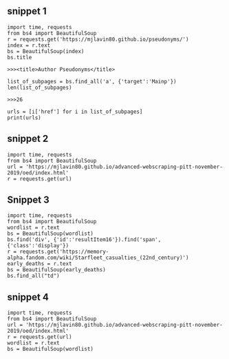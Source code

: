 ## snippet 1

    import time, requests
    from bs4 import BeautifulSoup
    r = requests.get('https://mjlavin80.github.io/pseudonyms/')
    index = r.text
    bs = BeautifulSoup(index)
    bs.title

    >>><title>Author Pseudonyms</title>

    list_of_subpages = bs.find_all('a', {'target':'Mainp'})
    len(list_of_subpages)
    
    >>>26

    urls = [i['href'] for i in list_of_subpages]
    print(urls)

## snippet 2

    import time, requests
    from bs4 import BeautifulSoup
    url = 'https://mjlavin80.github.io/advanced-webscraping-pitt-november-2019/oed/index.html'
    r = requests.get(url)

## Snippet 3
    
    import time, requests
    from bs4 import BeautifulSoup
    wordlist = r.text
    bs = BeautifulSoup(wordlist)
    bs.find('div', {'id':'resultItem16'}).find('span', {'class':'display'})
    r = requests.get('https://memory-alpha.fandom.com/wiki/Starfleet_casualties_(22nd_century)')
    early_deaths = r.text
    bs = BeautifulSoup(early_deaths)
    bs.find_all("td")

## snippet 4

    import time, requests
    from bs4 import BeautifulSoup
    url = 'https://mjlavin80.github.io/advanced-webscraping-pitt-november-2019/oed/index.html'
    r = requests.get(url)
    wordlist = r.text
    bs = BeautifulSoup(wordlist)
